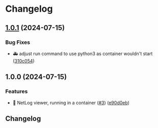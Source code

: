 # Changelog

## [1.0.1](https://github.com/martinadamsUL/netlog-viewer/compare/v1.0.0...v1.0.1) (2024-07-15)

### Bug Fixes

- :ambulance: adjust run command to use python3 as container wouldn't start ([310c054](https://github.com/martinadamsUL/netlog-viewer/commit/310c0544cdcc41c66a95e02f529e78d9f2f6485f))

## 1.0.0 (2024-07-15)

### Features

- :rocket: NetLog viewer, running in a container ([#3](https://github.com/martinadamsUL/netlog-viewer/issues/3)) ([e90d0eb](https://github.com/martinadamsUL/netlog-viewer/commit/e90d0ebea05e5422cf47b7cf69c4d37d3c4c40e6))

## Changelog
